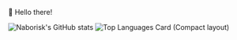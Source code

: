 👋 Hello there!

![Naborisk's GitHub stats](https://github-readme-stats.vercel.app/api?username=naborisk&show_icons=true&theme=tokyonight&count_private=true&hide=stars,prs,issues) 
![Top Languages Card (Compact layout)](https://github-readme-stats.vercel.app/api/top-langs/?username=naborisk&layout=compact)

<!---
naborisk/naborisk is a ✨ special ✨ repository because its `README.md` (this file) appears on your GitHub profile.
You can click the Preview link to take a look at your changes.
--->
